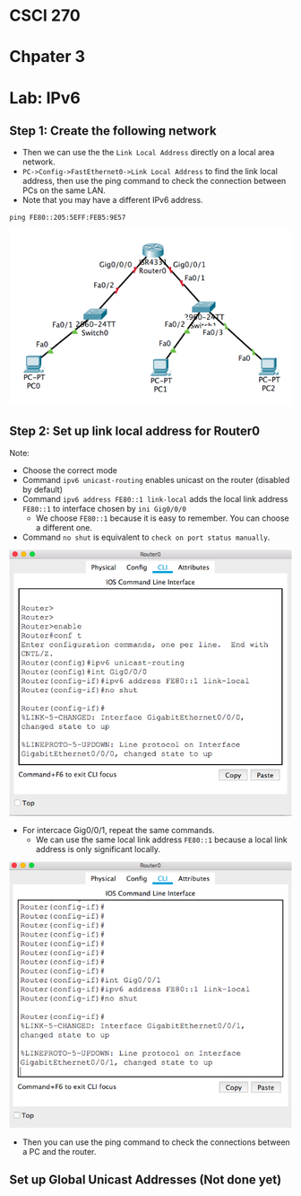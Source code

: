 # CSCI 270 
# Chpater 3
# Lab: IPv6

## Step 1: Create the following network
+ Then we can use the the `Link Local Address` directly on a local area network.
+ `PC->Config->FastEthernet0->Link Local Address` to find the link local address, then use the ping command to check the connection between PCs on the same LAN.
+ Note that you may have a different IPv6 address.
~~~~
ping FE80::205:5EFF:FEB5:9E57
~~~~

![IPv6_1](../Resources/IPv6_1.png)

## Step 2: Set up link local address for Router0
Note:
+ Choose the correct mode
+ Command `ipv6 unicast-routing` enables unicast on the router (disabled by default)
+ Command `ipv6 address FE80::1 link-local` adds the local link address `FE80::1` to interface chosen by `ini Gig0/0/0`
  - We choose `FE80::1` because it is easy to remember. You can choose a different one.
+ Command `no shut` is equivalent to `check on port status manually`.

![IPv6_2](../Resources/IPv6_2.png)

+ For intercace Gig0/0/1, repeat the same commands.
  - We can use the same local link address `FE80::1` because a local link address is only significant locally.

![IPv6_3](../Resources/IPv6_3.png)


+ Then you can use the ping command to check the connections between a PC and the router.

## Set up Global Unicast Addresses (Not done yet)
